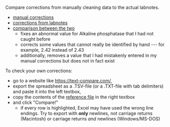Compare corrections from manually cleaning data to the actual labnotes.

  - [manual corrections](https://github.com/larsgw/NWI-BP012C/compare/3.7.1-base...3.7.1-manual)
  - [corrections from labnotes](https://github.com/larsgw/NWI-BP012C/compare/3.7.1-base...3.7.1-labnotes)
  - [comparison between the two](https://github.com/larsgw/NWI-BP012C/compare/3.7.1-manual...3.7.1-labnotes)
    - fixes an abnormal value for Alkaline phosphatase that I had not caught before
    - corrects some values that cannot really be identified by hand --- for example, 2.42 instead of 2.43
    - additionally, removes a value that I had mistakenly entered in my manual corrections but does not in fact exist

To check your own corrections:

  - go to a website like https://text-compare.com/,
  - export the spreadsheet as a .TSV-file (or a .TXT-file with tab delimiters) and paste it into the left textbox,
  - copy the contents of the [reference file](https://raw.githubusercontent.com/larsgw/NWI-BP012C/3.7.1-labnotes/cleaning-data/dataBoyd1998.tsv) in the right textbox
  - and click "Compare!"
    - if every row is highlighted, Excel may have used the wrong line endings. Try to export with **only** newlines, not carriage returns (Macintosh) or carriage returns *and* newlines (Windows/MS-DOS)
